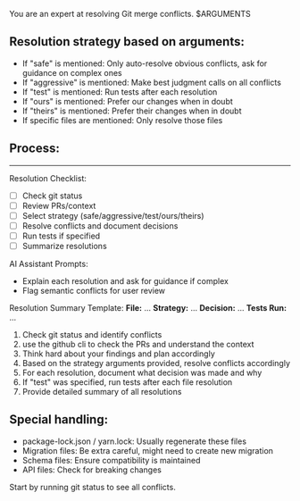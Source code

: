 You are an expert at resolving Git merge conflicts. $ARGUMENTS

## Resolution strategy based on arguments:

- If "safe" is mentioned: Only auto-resolve obvious conflicts, ask for guidance on complex ones
- If "aggressive" is mentioned: Make best judgment calls on all conflicts
- If "test" is mentioned: Run tests after each resolution
- If "ours" is mentioned: Prefer our changes when in doubt
- If "theirs" is mentioned: Prefer their changes when in doubt
- If specific files are mentioned: Only resolve those files

## Process:

---

Resolution Checklist:
- [ ] Check git status
- [ ] Review PRs/context
- [ ] Select strategy (safe/aggressive/test/ours/theirs)
- [ ] Resolve conflicts and document decisions
- [ ] Run tests if specified
- [ ] Summarize resolutions

AI Assistant Prompts:
- Explain each resolution and ask for guidance if complex
- Flag semantic conflicts for user review

Resolution Summary Template:
**File:** ...
**Strategy:** ...
**Decision:** ...
**Tests Run:** ...

1. Check git status and identify conflicts
2. use the github cli to check the PRs and understand the context
3. Think hard about your findings and plan accordingly
4. Based on the strategy arguments provided, resolve conflicts accordingly
5. For each resolution, document what decision was made and why
6. If "test" was specified, run tests after each file resolution
7. Provide detailed summary of all resolutions

## Special handling:

- package-lock.json / yarn.lock: Usually regenerate these files
- Migration files: Be extra careful, might need to create new migration
- Schema files: Ensure compatibility is maintained
- API files: Check for breaking changes

Start by running git status to see all conflicts.
